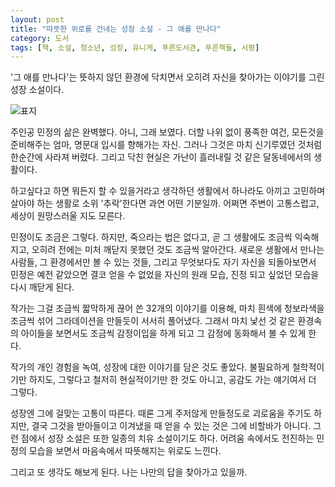 ```yaml
---
layout: post
title: "따뜻한 위로를 건네는 성장 소설 - 그 애를 만나다"
category: 도서
tags: [책, 소설, 청소년, 성장, 유니게, 푸른도서관, 푸른책들, 서평]
---
```


'그 애를 만나다'는
뜻하지 않던 환경에 닥치면서 오히려 자신을 찾아가는 이야기를 그린 성장 소설이다.

![표지](https://lh3.googleusercontent.com/rJV93AYjSMDg4H-B8pFhn3bTUXxrE1iczhTdoRK-NMC-PfbcwPi7enaB9pHrbFgYU1B-Fz0IlGdovw=s480)

주인공 민정의 삶은 완벽했다.
아니, 그래 보였다.
더할 나위 없이 풍족한 여건,
모든것을 준비해주는 엄마,
명문대 입시를 향해가는 자신.
그러나 그것은 마치 신기루였던 것처럼 한순간에 사라져 버렸다.
그리고 닥친 현실은 가난이 흘러내릴 것 같은 달동네에서의 생활이다.

하고싶다고 하면 뭐든지 할 수 있을거라고 생각하던 생활에서
하나라도 아끼고 고민하며 살아야 하는 생활로
소위 '추락'한다면 과연 어떤 기분일까.
어쩌면 주변이 고통스럽고, 세상이 원망스러울 지도 모른다.

민정이도 조금은 그렇다.
하지만, 죽으라는 법은 없다고,
곧 그 생활에도 조금씩 익숙해지고,
오히려 전에는 미처 깨닫지 못했던 것도 조금씩 알아간다.
새로운 생활에서 만나는 사람들,
그 환경에서만 볼 수 있는 것들,
그리고 무엇보다도 자기 자신을 되돌아보면서
민정은 예전 같았으면 결코 얻을 수 없었을
자신의 원래 모습, 진정 되고 싶었던 모습을 다시 깨닫게 된다.

작가는 그걸 조금씩 짧막하게 끊어 쓴 32개의 이야기를 이용해,
마치 흰색에 청보라색을 조금씩 섞어 그라데이션을 만들듯이 서서히 풀어냈다.
그래서 마치 낯선 것 같은 환경속의 아이들을 보면서도
조금씩 감정이입을 하게 되고 그 감정에 동화해서 볼 수 있게 한다.

작가의 개인 경험을 녹여, 성장에 대한 이야기를 담은 것도 좋았다.
불필요하게 철학적이기만 하지도,
그렇다고 철저히 현실적이기만 한 것도 아니고,
공감도 가는 얘기여서 더 그렇다.

성장엔 그에 걸맞는 고통이 따른다.
때론 그게 주저않게 만들정도로 괴로움을 주기도 하지만,
결국 그것을 받아들이고 이겨냈을 때 얻을 수 있는 것은 그에 비할바가 아니다.
그런 점에서 성장 소설은 또한 일종의 치유 소설이기도 하다.
어려움 속에서도 전진하는 민정의 모습을 보면서
마음속에서 따뜻해지는 위로도 느낀다.

그리고 또 생각도 해보게 된다.
나는 나만의 답을 찾아가고 있을까.
